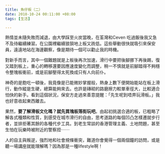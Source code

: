 ```yaml
---
title: 魚仔板（二）
date: 2018-10-24 00:11:00 +08:00
tags: [生活]

---
```


  
  
  
熱情並未隨失敗而減退，由大學踩至火炭當晚，在荃灣和Ceven 吃過飯後我又急不及待繼續練習。在公園裡繼續狼狽地上板又跣低。這些舉動很快就吸引來保安員，遠遠地站在海邊觀察，像是期待一個可以勸止我的時機。  
  
對新手而言，其中一個難題就是上板後再次加速，滑行中要把後腳挪下再後踢，復又踏到板上，重心的轉移還要因應速度變化而調整，稍一不慎就是前腳踏得不夠穩令整塊板衝前，或是前腳壓得太死換成只有人向前仆。  
  
神奇的是飽吃一頓後，我竟像是已能微妙掌握般，熱身上數下便開始能站在板上滑行，動作縱是生硬，總算能夠來去。也許是磚砌的路磨擦力較單車徑大，比較適合怕快的新手。看到這個狀況，保安方走過來善意提醒：「先生呢到唔畀玩滑板。」我也好意收起東西離去。  
  
果然，**要了解滑板文化嗎？就先買塊板落街玩吧**。由起初挑選合適的板，已粗略了解各式種類和性質，到感受在城市滑行的自由，思考道路的每個凹凸怎樣遷就步行者，並排拒著其餘的各種代步工具。到老生常談的香港管理主義、土地問題，甚至生怕在玩樂時被附近的警察𢭃⋯⋯  
  
人的自主與叛逆，強烈地和社會規條衝突，難道你會覺得一個兩個鐘的訪問，或是聽一場講座就能理解嗎？因為那是一種lifestyle啊！  
  
  
